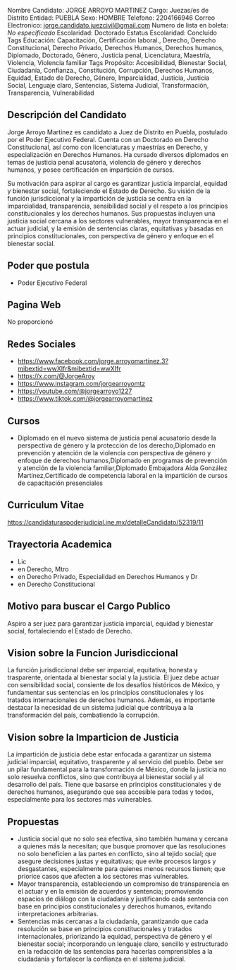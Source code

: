 Nombre Candidato: JORGE ARROYO MARTINEZ
Cargo: Juezas/es de Distrito
Entidad: PUEBLA
Sexo: HOMBRE
Telefono: 2204166946
Correo Electronico: jorge.candidato.juezcivil@gmail.com
Numero de lista en boleta: *No especificado*
Escolaridad: Doctorado
Estatus Escolaridad: Concluido
Tags Educación: Capacitación, Certificación laboral., Derecho, Derecho Constitucional, Derecho Privado, Derechos Humanos, Derechos humanos, Diplomado, Doctorado, Género, Justicia penal, Licenciatura, Maestría, Violencia, Violencia familiar
Tags Propósito: Accesibilidad, Bienestar Social, Ciudadanía, Confianza., Constitución, Corrupción, Derechos Humanos, Equidad, Estado de Derecho, Género, Imparcialidad, Justicia, Justicia Social, Lenguaje claro, Sentencias, Sistema Judicial, Transformación, Transparencia, Vulnerabilidad


## Descripción del Candidato 

Jorge Arroyo Martinez es candidato a Juez de Distrito en Puebla, postulado por el Poder Ejecutivo Federal. Cuenta con un Doctorado en Derecho Constitucional, así como con licenciaturas y maestrías en Derecho, y especialización en Derechos Humanos. Ha cursado diversos diplomados en temas de justicia penal acusatoria, violencia de género y derechos humanos, y posee certificación en impartición de cursos.

Su motivación para aspirar al cargo es garantizar justicia imparcial, equidad y bienestar social, fortaleciendo el Estado de Derecho. Su visión de la función jurisdiccional y la impartición de justicia se centra en la imparcialidad, transparencia, sensibilidad social y el respeto a los principios constitucionales y los derechos humanos. Sus propuestas incluyen una justicia social cercana a los sectores vulnerables, mayor transparencia en el actuar judicial, y la emisión de sentencias claras, equitativas y basadas en principios constitucionales, con perspectiva de género y enfoque en el bienestar social.


## Poder que postula

- Poder Ejecutivo Federal


## Pagina Web

No proporcionó


## Redes Sociales

- https://www.facebook.com/jorge.arroyomartinez.3?mibextid=wwXIfr&mibextid=wwXIfr
- https://x.com/@JorgeAroy
- https://www.instagram.com/jorgearroyomtz
- https://youtube.com/@jorgearroyo1227
- https://www.tiktok.com/@jorgearroyomartinez


## Cursos

- Diplomado en el nuevo sistema de justicia penal acusatorio desde la perspectiva de género y la protección de los derecho,Diplomado en prevención y atención de la violencia con perspectiva de género y enfoque de derechos humanos,Diplomado en programas de prevención y atención de la violencia familiar,Diplomado Embajadora Aída González Martínez,Certificado de competencia laboral en la impartición de cursos de capacitación presenciales


## Curriculum Vitae

https://candidaturaspoderjudicial.ine.mx/detalleCandidato/52319/11


## Trayectoria Academica

- Lic
- en Derecho, Mtro
- en Derecho Privado, Especialidad en Derechos Humanos y Dr
- en Derecho Constitucional


## Motivo para buscar el Cargo Publico

Aspiro a ser juez para garantizar justicia imparcial, equidad y bienestar social, fortaleciendo el Estado de Derecho.


## Vision sobre la Funcion Jurisdiccional

La función jurisdiccional debe ser imparcial, equitativa, honesta y trasparente, orientada al bienestar social y la justicia. El juez debe actuar con sensibilidad social, consiente de los desafíos históricos de México, y fundamentar sus sentencias en los principios constitucionales y los tratados internacionales de derechos humanos. Además, es importante destacar la necesidad de un sistema judicial que contribuya a la transformación del país, combatiendo la corrupción.


## Vision sobre la Imparticion de Justicia

La impartición de justicia debe estar enfocada a garantizar un sistema judicial imparcial, equitativo, trasparente y al servicio del pueblo. Debe ser un pilar fundamental para la transformación de México, donde la justicia no solo resuelva conflictos, sino que contribuya al bienestar social y al desarrollo del país. Tiene que basarse en principios constitucionales y de derechos humanos, asegurando que sea accesible para todas y todos, especialmente para los sectores más vulnerables.


## Propuestas

- Justicia social que no solo sea efectiva, sino también humana y cercana a quienes más la necesitan; que busque promover que las resoluciones no solo beneficien a las partes en conflicto, sino al tejido social; que asegure decisiones justas y equitativas; que evite procesos largos y desgastantes, especialmente para quienes menos recursos tienen; que priorice casos que afecten a los sectores mas vulnerables.
- Mayor transparencia, estableciendo un compromiso de transparencia en el actuar y en la emisión de acuerdos y sentencia; promoviendo espacios de diálogo con la ciudadanía y justificando cada sentencia con base en principios constitucionales y derechos humanos, evitando interpretaciones arbitrarias.
- Sentencias más cercanas a la ciudadanía, garantizando que cada resolución se base en principios constitucionales y tratados internacionales, priorizando la equidad, perspectiva de género y el bienestar social; incorporando un lenguaje claro, sencillo y estructurado en la redacción de las sentencias para hacerlas comprensibles a la ciudadanía y fortalecer la confianza en el sistema judicial.

